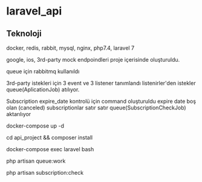 # laravel_api

## Teknoloji 
docker, redis, rabbit, mysql, nginx, php7.4, laravel 7

google, ios,  3rd-party mock endpoindleri proje içerisinde oluşturuldu.


queue için rabbitmq kullanıldı

3rd-party istekleri için 3 event ve 3 listener tanımlandı listenirler'den istekler queue(AplicationJob) atılıyor.

Subscription expire_date kontrolü için command oluşturuldu expire date boş olan (canceled) subscriptionlar satır satır queue(SubscriptionCheckJob) aktarılıyor

 docker-compose up -d
 
 cd api_project && composer install
 
 docker-compose exec laravel bash 
 
 php artisan queue:work
 
 php artisan subscription:check

 

